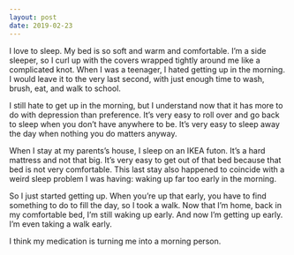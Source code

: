 ```yaml
---
layout: post
date: 2019-02-23
---
```


I love to sleep. My bed is so soft and warm and comfortable. I’m a side sleeper, so I curl up with the covers wrapped tightly around me like a complicated knot. When I was a teenager, I hated getting up in the morning. I would leave it to the very last second, with just enough time to wash, brush, eat, and walk to school. 

I still hate to get up in the morning, but I understand now that it has more to do with depression than preference. It’s very easy to roll over and go back to sleep when you don’t have anywhere to be. It’s very easy to sleep away the day when nothing you do matters anyway. 

When I stay at my parents’s house, I sleep on an IKEA futon. It’s a hard mattress and not that big. It’s very easy to get out of that bed because that bed is not very comfortable. This last stay also happened to coincide with a weird sleep problem I was having: waking up far too early in the morning. 

So I just started getting up. When you’re up that early, you have to find something to do to fill the day, so I took a walk. Now that I’m home, back in my comfortable bed, I’m still waking up early. And now I’m getting up early. I’m even taking a walk early. 

I think my medication is turning me into a morning person. 
